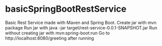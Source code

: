 # basicSpringBootRestService

Basic Rest Service made with Maven and Spring Boot.
Create jar with mvn package
Run jar with java -jar target/rest-service-0.0.1-SNAPSHOT.jar
Run without creating jar with mvn:spring-boot:run
Go to http://localhost:8080/greeting after running
